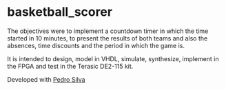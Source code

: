 # basketball_scorer

The objectives were to implement a countdown timer in which the time started in 10 minutes, to present the results of both teams and also the absences, time discounts and the period in which the game is.

It is intended to design, model in VHDL, simulate, synthesize, implement in the FPGA and test in the Terasic DE2-115 kit.

Developed with [Pedro Silva](https://github.com/pedromsilva99)
